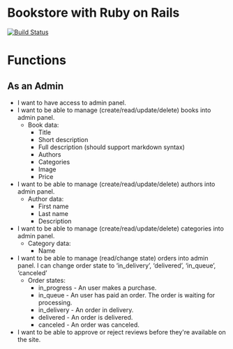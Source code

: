 # Bookstore with Ruby on Rails
[![Build Status](https://travis-ci.org/iSarCasm/bookstore.svg?branch=master)](https://travis-ci.org/iSarCasm/bookstore)

# Functions
## As an Admin
* I want to have access to admin panel.
* I want to be able to manage (create/read/update/delete) books into admin panel. 
  * Book data:
    * Title
    * Short description
    * Full description (should support markdown syntax)
    * Authors
    * Categories
    * Image
    * Price
* I want to be able to manage (create/read/update/delete) authors into admin panel.
  * Author data:
    * First name
    * Last name
    * Description
* I want to be able to manage (create/read/update/delete) categories into admin panel.
  * Category data:
    * Name
* I want to be able to manage (read/change state) orders into admin panel. I can change order state to ‘in_delivery’, ‘delivered’, ‘in_queue’, ‘canceled’
  * Order states:
    * in_progress - An user makes a purchase.
    * in_queue - An user has paid an order. The order is waiting for processing.
    * in_delivery - An order in delivery.
    * delivered - An order is delivered.
    * canceled - An order was canceled.
* I want to be able to approve or reject reviews before they're available on the site.

